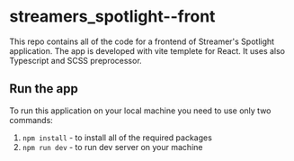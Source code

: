 # streamers_spotlight--front

This repo contains all of the code for a frontend of Streamer's Spotlight application. The app is developed with vite templete for React. It uses also Typescript and SCSS preprocessor.


## Run the app

To run this application on your local machine you need to use only two commands:
1. `npm install` - to install all of the required packages
2. `npm run dev` - to run dev server on your machine
